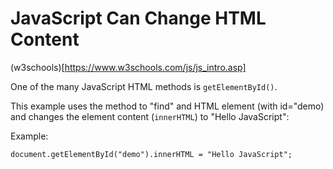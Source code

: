 # JavaScript Can Change HTML Content

(w3schools)[https://www.w3schools.com/js/js_intro.asp]

One of the many JavaScript HTML methods is ```getElementById()```.

This example uses the method to "find" and HTML element (with id="demo) and changes the element content (```innerHTML```) to "Hello JavaScript":

Example:
```
document.getElementById("demo").innerHTML = "Hello JavaScript";
```
